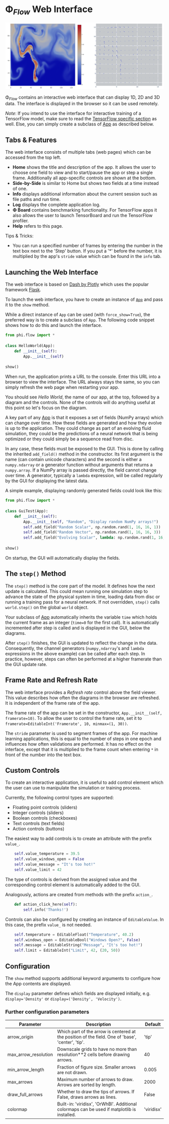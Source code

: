 # Φ<sub>*Flow*</sub> Web Interface

![Gui](figures/WebInterface.png)

Φ<sub>*Flow*</sub> contains an interactive web interface that can display 1D, 2D and 3D data.
The interface is displayed in the browser so it can be used remotely.

*Note*:
If you intend to use the interface for interactive training of a TensorFlow model, make sure to read the 
[TensorFlow specific section](Interactive_Training_Apps.md) as well. Else, you can simply create a subclass of [App](../phi/app/app.py) as described below.

## Tabs & Features

The web interface consists of multiple tabs (web pages) which can be accessed from the top left.

- **Home** shows the title and description of the app. It allows the user to choose one field to view and to start/pause the app or step a single frame. Additionally all app-specific controls are shown at the bottom.
- **Side-by-Side** is similar to Home but shows two fields at a time instead of one.
- **Info** displays additional information about the current session such as file paths and run time.
- **Log** displays the complete application log.
- **Φ Board** contains benchmarking functionality. For TensorFlow apps it also allows the user to launch TensorBoard and run the TensorFlow profiler.
- **Help** refers to this page.

Tips & Tricks:

- You can run a specified number of frames by entering the number in the text box next to the 'Step' button. If you put a '*' before the number, it is multiplied by the app's `stride` value which can be found in the `info` tab.


## Launching the Web Interface

The web interface is based on [Dash by Plotly](https://plot.ly/dash/) which uses the popular framework [Flask](https://www.palletsprojects.com/p/flask/).

To launch the web interface, you have to create an instance of [`App`](../phi/app/app.py) and pass it to the `show` method.

While a direct instance of `App` can be used (with `force_show=True`), the preferred way is to create a subclass of `App`.
The following code snippet shows how to do this and launch the interface.

```python
from phi.flow import *

class HelloWorld(App):
    def __init__(self):
        App.__init__(self)

show()
```

When run, the application prints a URL to the console.
Enter this URL into a browser to view the interface.
The URL always stays the same, so you can simply refresh the web page when restarting your app.

You should see *Hello World*, the name of our app, at the top, followed by a diagram and the controls. None of the controls will do anything useful at this point so let's focus on the diagram.

A key part of any [App](../phi/app/app.py) is that it exposes a set of fields (NumPy arrays) which can change over time. How these fields are generated and how they evolve is up to the application. They could change as part of an evolving fluid simulation, they could be the predictions of a neural network that is being optimized or they could simply be a sequence read from disc.

In any case, these fields must be exposed to the GUI. This is done by calling the inherited `add_field()` method in the constructor. Its first argument is the name (can contain unicode characters) and the second is either a `numpy.ndarray` or a generator function without arguments that returns a `numpy.array`.
If a NumPy array is passed directly, the field cannot change over time.
A generator, typically a `lambda` expression, will be called regularly by the GUI for displaying the latest data.

A simple example, displaying randomly generated fields could look like this:

```python
from phi.flow import *

class GuiTest(App):
    def __init__(self):
        App.__init__(self, "Random", "Display random NumPy arrays!")
        self.add_field("Random Scalar", np.random.rand(1, 16, 16, 1))
        self.add_field("Random Vector", np.random.rand(1, 16, 16, 3))
        self.add_field("Evolving Scalar", lambda: np.random.rand(1, 16, 16, 1))

show()
```

On startup, the GUI will automatically display the fields.

## The `step()` Method

The `step()` method is the core part of the model. It defines how the next update is calculated. This could mean running one simulation step to advance the state of the physical system in time, loading data from disc or running a training pass for a neural network.
If not overridden, `step()` calls `world.step()` on the global `world` object.

Your subclass of [App](../phi/app/app.py) automatically inherits the variable `time` which holds the current frame as an integer (`time=0` for the first call). It is automatically incremented after step is called and is displayed in the GUI, below the diagrams.

After `step()` finishes, the GUI is updated to reflect the change in the data. Consequently, the channel generators (`numpy,ndarray`'s and `lambda` expressions in the above example) can be called after each step. In practice, however, steps can often be performed at a higher framerate than the GUI update rate.

## Frame Rate and Refresh Rate

The web interface provides a *Refresh rate* control above the field viewer.
This value describes how often the diagrams in the browser are refreshed.
It is independent of the frame rate of the app.

The frame rate of the app can be set in the constructor, `App.__init__(self, framerate=10)`.
To allow the user to control the frame rate, set it to `framerate=EditableInt('Framerate', 10, minmax=(1, 30))`.

The `stride` parameter is used to segment frames of the app.
For machine learning applications, this is equal to the number of steps in one epoch and influences how often validations are performed.
It has no effect on the interface, except that it is multiplied to the frame count when entering `*` in front of the number into the text box.

## Custom Controls

To create an interactive application, it is useful to add control element which the user can use to manipulate the simulation or training process.

Currently, the following control types are supported:

- Floating point controls (sliders)
- Integer controls (sliders)
- Boolean controls (checkboxes)
- Text controls (text fields)
- Action controls (buttons)

The easiest way to add controls is to create an attribute with the prefix `value_`.

```python
    self.value_temperature = 39.5
    self.value_windows_open = False
    self.value_message = "It's too hot!"
    self.value_limit = 42
```

The type of controls is derived from the assigned value and the corresponding control element is automatically added to the GUI.

Analogously, actions are created from methods with the prefix `action_`.

```python
    def action_click_here(self):
        self.info('Thanks!')
```

Controls can also be configured by creating an instance of `EditableValue`. In this case, the prefix `value_` is not needed.

```python
    self.temperature = EditableFloat("Temperature", 40.2)
    self.windows_open = EditableBool("Windows Open?", False)
    self.message = EditableString("Message", "It's too hot!")
    self.limit = EditableInt("Limit", 42, (20, 50))
```


## Configuration

The `show` method supports additional keyword arguments to configure how the App contents are displayed.

The `display` parameter defines which fields are displayed initially, e.g. `display='Density'` or `display=('Density', 'Velocity')`.

### Further configuration parameters

| Parameter            | Description                                                                                       | Default |
|----------------------|---------------------------------------------------------------------------------------------------|---------|
| arrow_origin         | Which part of the arrow is centered at the position of the field. One of 'base', 'center', 'tip'. | 'tip'   |
| max_arrow_resolution | Downscale grids to have no more than resolution**2 cells before drawing arrows.                   | 40      |
| min_arrow_length     | Fraction of figure size. Smaller arrows are not drawn.                                            | 0.005   |
| max_arrows           | Maximum number of arrows to draw. Arrows are sorted by length.                                    | 2000    |
| draw_full_arrows     | Whether to draw the tips of arrows. If False, draws arrows as lines.                              | False   |
| colormap             | Built-in: 'viridisx', 'OrWhBl'. Additional colormaps can be used if matplotlib is installed.      | 'viridisx'|
